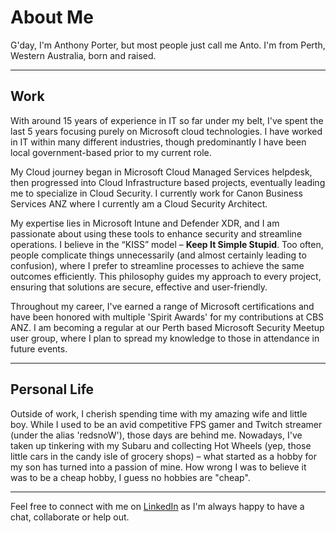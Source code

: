 # About Me

G'day, I'm Anthony Porter, but most people just call me Anto. I'm from Perth, Western Australia, born and raised. 

---
## Work

With around 15 years of experience in IT so far under my belt, I've spent the last 5 years focusing purely on Microsoft cloud technologies. I have worked in IT within many different industries, though predominantly I have been local government-based prior to my current role.

My Cloud journey began in Microsoft Cloud Managed Services helpdesk, then progressed into Cloud Infrastructure based projects, eventually leading me to specialize in Cloud Security. I currently work for Canon Business Services ANZ where I currently am a Cloud Security Architect.

My expertise lies in Microsoft Intune and Defender XDR, and I am passionate about using these tools to enhance security and streamline operations. I believe in the “KISS” model – **Keep It Simple Stupid**. Too often, people complicate things unnecessarily (and almost certainly leading to confusion), where I prefer to streamline processes to achieve the same outcomes efficiently. This philosophy guides my approach to every project, ensuring that solutions are secure, effective and user-friendly.

Throughout my career, I've earned a range of Microsoft certifications and have been honored with multiple 'Spirit Awards' for my contributions at CBS ANZ. I am becoming a regular at our Perth based Microsoft Security Meetup user group, where I plan to spread my knowledge to those in attendance in future events.

---
## Personal Life

Outside of work, I cherish spending time with my amazing wife and little boy. While I used to be an avid competitive FPS gamer and Twitch streamer (under the alias 'redsnoW'), those days are behind me. Nowadays, I've taken up tinkering with my Subaru and collecting Hot Wheels (yep, those little cars in the candy isle of grocery shops) – what started as a hobby for my son has turned into a passion of mine. How wrong I was to believe it was to be a cheap hobby, I guess no hobbies are "cheap".

---

Feel free to connect with me on [LinkedIn](https://linkedin.com/in/anthonyantoporter) as I'm always happy to have a chat, collaborate or help out.
